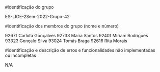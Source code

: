 
#identificação do grupo


ES-LIGE-2Sem-2022-Grupo-42



#identificação dos membros do grupo (nome e número)



92671	Carlota Gonçalves
92733	Maria Santos
92401	Miriam Rodrigues
93323	Gonçalo Silva
93024	Tomás Braga
92616	Rita Morais

#identificação e descrição de erros e funcionalidades não implementadas ou incompletas


N/A
